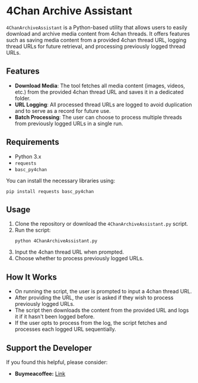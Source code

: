 # 4Chan Archive Assistant

`4ChanArchiveAssistant` is a Python-based utility that allows users to easily download and archive media content from 4chan threads. It offers features such as saving media content from a provided 4chan thread URL, logging thread URLs for future retrieval, and processing previously logged thread URLs.

## Features

- **Download Media**: The tool fetches all media content (images, videos, etc.) from the provided 4chan thread URL and saves it in a dedicated folder.
- **URL Logging**: All processed thread URLs are logged to avoid duplication and to serve as a record for future use.
- **Batch Processing**: The user can choose to process multiple threads from previously logged URLs in a single run.

## Requirements

- Python 3.x
- `requests`
- `basc_py4chan`

You can install the necessary libraries using:
```
pip install requests basc_py4chan
```

## Usage

1. Clone the repository or download the `4ChanArchiveAssistant.py` script.
2. Run the script:
   ```
   python 4ChanArchiveAssistant.py
   ```
3. Input the 4chan thread URL when prompted.
4. Choose whether to process previously logged URLs.

## How It Works

- On running the script, the user is prompted to input a 4chan thread URL.
- After providing the URL, the user is asked if they wish to process previously logged URLs.
- The script then downloads the content from the provided URL and logs it if it hasn't been logged before.
- If the user opts to process from the log, the script fetches and processes each logged URL sequentially.

## Support the Developer
If you found this helpful, please consider:
- **Buymeacoffee:** [Link](http://buymeacoffee.com/alteredadmin)
